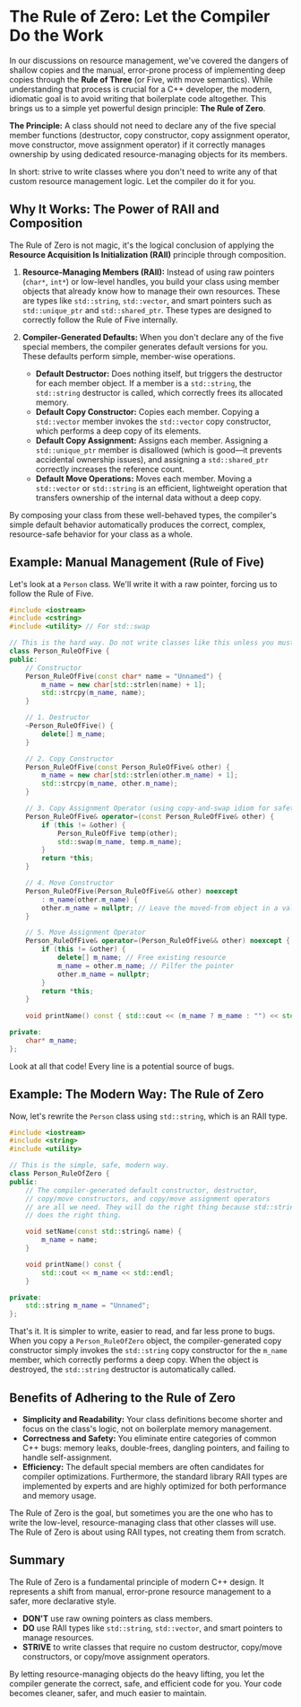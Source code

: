 # The Rule of Zero: Let the Compiler Do the Work

In our discussions on resource management, we've covered the dangers of shallow copies and the manual, error-prone process of implementing deep copies through the **Rule of Three** (or Five, with move semantics). While understanding that process is crucial for a C++ developer, the modern, idiomatic goal is to avoid writing that boilerplate code altogether. This brings us to a simple yet powerful design principle: **The Rule of Zero**.

**The Principle:** A class should not need to declare any of the five special member functions (destructor, copy constructor, copy assignment operator, move constructor, move assignment operator) if it correctly manages ownership by using dedicated resource-managing objects for its members.

In short: strive to write classes where you don't need to write any of that custom resource management logic. Let the compiler do it for you.

## Why It Works: The Power of RAII and Composition

The Rule of Zero is not magic, it's the logical conclusion of applying the **Resource Acquisition Is Initialization (RAII)** principle through composition.

1. **Resource-Managing Members (RAII):** Instead of using raw pointers (`char*`, `int*`) or low-level handles, you build your class using member objects that already know how to manage their own resources. These are types like `std::string`, `std::vector`, and smart pointers such as `std::unique_ptr` and `std::shared_ptr`. These types are designed to correctly follow the Rule of Five internally.

2. **Compiler-Generated Defaults:** When you don't declare any of the five special members, the compiler generates default versions for you. These defaults perform simple, member-wise operations.
    - **Default Destructor:** Does nothing itself, but triggers the destructor for each member object. If a member is a `std::string`, the `std::string` destructor is called, which correctly frees its allocated memory.
    - **Default Copy Constructor:** Copies each member. Copying a `std::vector` member invokes the `std::vector` copy constructor, which performs a deep copy of its elements.
    - **Default Copy Assignment:** Assigns each member. Assigning a `std::unique_ptr` member is disallowed (which is good—it prevents accidental ownership issues), and assigning a `std::shared_ptr` correctly increases the reference count.
    - **Default Move Operations:** Moves each member. Moving a `std::vector` or `std::string` is an efficient, lightweight operation that transfers ownership of the internal data without a deep copy.

By composing your class from these well-behaved types, the compiler's simple default behavior automatically produces the correct, complex, resource-safe behavior for your class as a whole.

## Example: Manual Management (Rule of Five)

Let's look at a `Person` class. We'll write it with a raw pointer, forcing us to follow the Rule of Five.

```cpp
#include <iostream>
#include <cstring>
#include <utility> // For std::swap

// This is the hard way. Do not write classes like this unless you must.
class Person_RuleOfFive {
public:
    // Constructor
    Person_RuleOfFive(const char* name = "Unnamed") {
        m_name = new char[std::strlen(name) + 1];
        std::strcpy(m_name, name);
    }

    // 1. Destructor
    ~Person_RuleOfFive() {
        delete[] m_name;
    }

    // 2. Copy Constructor
    Person_RuleOfFive(const Person_RuleOfFive& other) {
        m_name = new char[std::strlen(other.m_name) + 1];
        std::strcpy(m_name, other.m_name);
    }

    // 3. Copy Assignment Operator (using copy-and-swap idiom for safety)
    Person_RuleOfFive& operator=(const Person_RuleOfFive& other) {
        if (this != &other) {
            Person_RuleOfFive temp(other);
            std::swap(m_name, temp.m_name);
        }
        return *this;
    }

    // 4. Move Constructor
    Person_RuleOfFive(Person_RuleOfFive&& other) noexcept
        : m_name(other.m_name) {
        other.m_name = nullptr; // Leave the moved-from object in a valid state
    }

    // 5. Move Assignment Operator
    Person_RuleOfFive& operator=(Person_RuleOfFive&& other) noexcept {
        if (this != &other) {
            delete[] m_name; // Free existing resource
            m_name = other.m_name; // Pilfer the pointer
            other.m_name = nullptr;
        }
        return *this;
    }
    
    void printName() const { std::cout << (m_name ? m_name : "") << std::endl; }

private:
    char* m_name;
};
```

Look at all that code! Every line is a potential source of bugs.

## Example: The Modern Way: The Rule of Zero

Now, let's rewrite the `Person` class using `std::string`, which is an RAII type.

```cpp
#include <iostream>
#include <string>
#include <utility>

// This is the simple, safe, modern way.
class Person_RuleOfZero {
public:
    // The compiler-generated default constructor, destructor,
    // copy/move constructors, and copy/move assignment operators
    // are all we need. They will do the right thing because std::string
    // does the right thing.

    void setName(const std::string& name) {
        m_name = name;
    }

    void printName() const {
        std::cout << m_name << std::endl;
    }

private:
    std::string m_name = "Unnamed";
};
```

That's it. It is simpler to write, easier to read, and far less prone to bugs. When you copy a `Person_RuleOfZero` object, the compiler-generated copy constructor simply invokes the `std::string` copy constructor for the `m_name` member, which correctly performs a deep copy. When the object is destroyed, the `std::string` destructor is automatically called.

## Benefits of Adhering to the Rule of Zero

- **Simplicity and Readability:** Your class definitions become shorter and focus on the class's logic, not on boilerplate memory management.
- **Correctness and Safety:** You eliminate entire categories of common C++ bugs: memory leaks, double-frees, dangling pointers, and failing to handle self-assignment.
- **Efficiency:** The default special members are often candidates for compiler optimizations. Furthermore, the standard library RAII types are implemented by experts and are highly optimized for both performance and memory usage.

The Rule of Zero is the goal, but sometimes you are the one who has to write the low-level, resource-managing class that other classes will use. The Rule of Zero is about using RAII types, not creating them from scratch.

## Summary

The Rule of Zero is a fundamental principle of modern C++ design. It represents a shift from manual, error-prone resource management to a safer, more declarative style.

- **DON'T** use raw owning pointers as class members.
- **DO** use RAII types like `std::string`, `std::vector`, and smart pointers to manage resources.
- **STRIVE** to write classes that require no custom destructor, copy/move constructors, or copy/move assignment operators.

By letting resource-managing objects do the heavy lifting, you let the compiler generate the correct, safe, and efficient code for you. Your code becomes cleaner, safer, and much easier to maintain.
